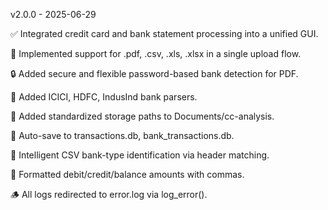v2.0.0 - 2025-06-29

✅ Integrated credit card and bank statement processing into a unified GUI.

📁 Implemented support for .pdf, .csv, .xls, .xlsx in a single upload flow.

🔒 Added secure and flexible password-based bank detection for PDF.

🏦 Added ICICI, HDFC, IndusInd bank parsers.

📂 Added standardized storage paths to Documents/cc-analysis.

💾 Auto-save to transactions.db, bank_transactions.db.

🧠 Intelligent CSV bank-type identification via header matching.

🧮 Formatted debit/credit/balance amounts with commas.

🪵 All logs redirected to error.log via log_error().